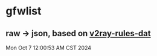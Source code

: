 # gfwlist
## raw -> json, based on [v2ray-rules-dat](https://github.com/Loyalsoldier/v2ray-rules-dat)
Mon Oct  7 12:00:53 AM CST 2024

